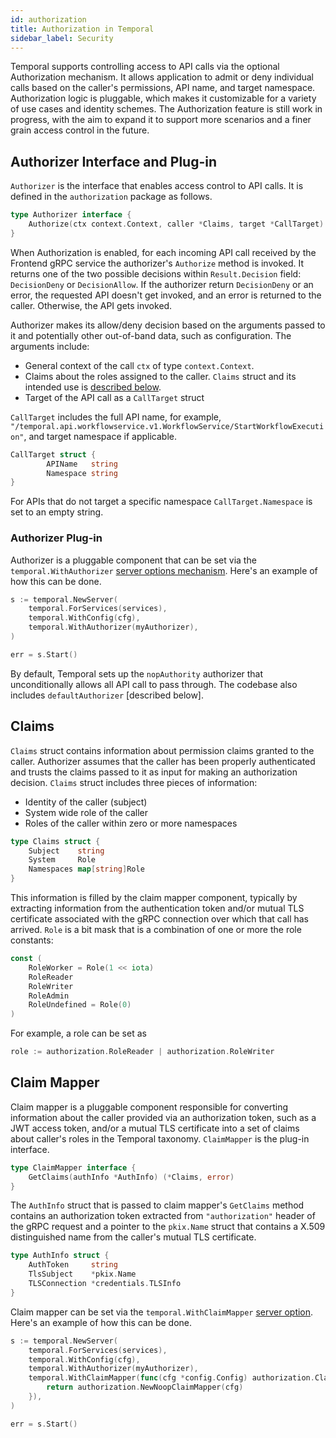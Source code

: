 ```yaml
---
id: authorization
title: Authorization in Temporal
sidebar_label: Security
---
```


Temporal supports controlling access to API calls via the optional Authorization mechanism.
It allows application to admit or deny individual calls based on the caller's permissions, API name, and target namespace.
Authorization logic is pluggable, which makes it customizable for a variety of use cases and identity schemes.
The Authorization feature is still work in progress, with the aim to expand it to support more scenarios and a finer grain access control in the future.

## Authorizer Interface and Plug-in

`Authorizer` is the interface that enables access control to API calls. It is defined in the `authorization` package as follows.

```go
type Authorizer interface {
	Authorize(ctx context.Context, caller *Claims, target *CallTarget) (Result, error)
}
```

When Authorization is enabled, for each incoming API call received by the Frontend gRPC service the authorizer's `Authorize` method is invoked.
It returns one of the two possible decisions within `Result.Decision` field: `DecisionDeny` or `DecisionAllow`.
If the authorizer return `DecisionDeny` or an error, the requested API doesn't get invoked, and an error is returned to the caller.
Otherwise, the API gets invoked.

Authorizer makes its allow/deny decision based on the arguments passed to it and potentially other out-of-band data, such as configuration.
The arguments include:

- General context of the call `ctx` of type `context.Context`.
- Claims about the roles assigned to the caller. `Claims` struct and its intended use is [described below](#Claims).
- Target of the API call as a `CallTarget` struct

`CallTarget` includes the full API name, for example, `"/temporal.api.workflowservice.v1.WorkflowService/StartWorkflowExecution"`, and target namespace if applicable.

```go
CallTarget struct {
		APIName   string
		Namespace string
}
```

For APIs that do not target a specific namespace `CallTarget.Namespace` is set to an empty string.

### Authorizer Plug-in

Authorizer is a pluggable component that can be set via the `temporal.WithAuthorizer` [server options mechanism](/docs/server-options).
Here's an example of how this can be done.

```go
s := temporal.NewServer(
	temporal.ForServices(services),
	temporal.WithConfig(cfg),
	temporal.WithAuthorizer(myAuthorizer),
)

err = s.Start()
```

By default, Temporal sets up the `nopAuthority` authorizer that unconditionally allows all API call to pass through.
The codebase also includes `defaultAuthorizer` [described below].

## Claims

`Claims` struct contains information about permission claims granted to the caller.
Authorizer assumes that the caller has been properly authenticated and trusts the claims passed to it as input for making an authorization decision.
`Claims` struct includes three pieces of information:

- Identity of the caller (subject)
- System wide role of the caller
- Roles of the caller within zero or more namespaces

```go
type Claims struct {
	Subject    string
	System     Role
	Namespaces map[string]Role
}

```

This information is filled by the claim mapper component, typically by extracting information from the authentication token and/or mutual TLS certificate associated with the gRPC connection over which that call has arrived.
`Role` is a bit mask that is a combination of one or more the role constants:

```go
const (
	RoleWorker = Role(1 << iota)
	RoleReader
	RoleWriter
	RoleAdmin
	RoleUndefined = Role(0)
)
```

For example, a role can be set as

```go
role := authorization.RoleReader | authorization.RoleWriter
```

## Claim Mapper

Claim mapper is a pluggable component responsible for converting information about the caller provided via an authorization token, such as a JWT access token, and/or a mutual TLS certificate into a set of claims about caller's roles in the Temporal taxonomy.
`ClaimMapper` is the plug-in interface.

```go
type ClaimMapper interface {
	GetClaims(authInfo *AuthInfo) (*Claims, error)
}
```

The `AuthInfo` struct that is passed to claim mapper's `GetClaims` method contains an authorization token extracted from `"authorization"` header of the gRPC request and a pointer to the `pkix.Name` struct that contains a X.509 distinguished name from the caller's mutual TLS certificate.

```go
type AuthInfo struct {
	AuthToken     string
    TlsSubject    *pkix.Name
    TLSConnection *credentials.TLSInfo
}
```

Claim mapper can be set via the `temporal.WithClaimMapper` [server option](/docs/server-options).
Here's an example of how this can be done.

```go
s := temporal.NewServer(
	temporal.ForServices(services),
	temporal.WithConfig(cfg),
    temporal.WithAuthorizer(myAuthorizer),
    temporal.WithClaimMapper(func(cfg *config.Config) authorization.ClaimMapper {
		return authorization.NewNoopClaimMapper(cfg)
	}),
)

err = s.Start()
```
